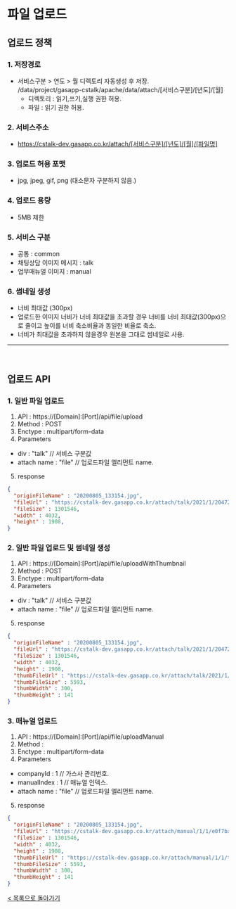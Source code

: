 # 파일 업로드

## 업로드 정책
### 1. 저장경로
- 서비스구분 > 연도 > 월 디렉토리 자동생성 후 저장.<br>
  /data/project/gasapp-cstalk/apache/data/attach/[서비스구분]/[년도]/[월]
  - 디렉토리 : 읽기,쓰기,실행 권한 허용.
  - 파일 : 읽기 권한 허용.

### 2. 서비스주소
- https://cstalk-dev.gasapp.co.kr/attach/[서비스구분]/[년도]/[월]/[파일명]

### 3. 업로드 허용 포맷
- jpg, jpeg, gif, png (대소문자 구분하지 않음.)

### 4. 업로드 용량
- 5MB 제한

### 5. 서비스 구분
- 공통 : common
- 채팅상담 이미지 메시지 : talk
- 업무매뉴얼 이미지 : manual

### 6. 썸네일 생성
- 너비 최대값 (300px)
- 업로드한 이미지 너비가 너비 최대값을 초과할 경우 너비를 너비 최대값(300px)으로 줄이고 높이를 너비 축소비율과 동일한 비율로 축소.
- 너비가 최대값을 초과하지 않을경우 원본을 그대로 썸네일로 사용.

<hr><Br>

## 업로드 API
### 1. 일반 파일 업로드
1. API : https://[Domain]:[Port]/api/file/upload
2. Method : POST
3. Enctype : multipart/form-data
4. Parameters 
  - div : "talk" // 서비스 구분값
  - attach name : "file" // 업로드파일 엘리먼트 name.
5. response
```json
{
  "originFileName" : "20200805_133154.jpg",
  "fileUrl" : "https://cstalk-dev.gasapp.co.kr/attach/talk/2021/1/204724e0-7d35-4637-946b-9fd19649f59f.jpg",
  "fileSize" : 1301546,
  "width" : 4032,
  "height" : 1908,
}
```

### 2. 일반 파일 업로드 및 썸네일 생성
1. API : https://[Domain]:[Port]/api/file/uploadWithThumbnail
2. Method : POST
3. Enctype : multipart/form-data
4. Parameters 
  - div : "talk" // 서비스 구분값
  - attach name : "file" // 업로드파일 엘리먼트 name.
5. response
```json
{
  "originFileName" : "20200805_133154.jpg",
  "fileUrl" : "https://cstalk-dev.gasapp.co.kr/attach/talk/2021/1/204724e0-7d35-4637-946b-9fd19649f59f.jpg",
  "fileSize" : 1301546,
  "width" : 4032,
  "height" : 1908,
  "thumbFileUrl" : "https://cstalk-dev.gasapp.co.kr/attach/talk/2021/1/thumb_204724e0-7d35-4637-946b-9fd19649f59f.jpg",
  "thumbFileSize" : 5593,
  "thumbWidth" : 300,
  "thumbHeight" : 141
}
```

### 3. 매뉴얼 업로드
1. API : https://[Domain]:[Port]/api/file/uploadManual
2. Method : 
3. Enctype : multipart/form-data
4. Parameters
  - companyId : 1 // 가스사 관리번호.
  - manualIndex : 1 // 매뉴얼 인덱스.
  - attach name : "file" // 업로드파일 엘리먼트 name.
5. response
```json
{
  "originFileName" : "20200805_133154.jpg",
  "fileUrl" : "https://cstalk-dev.gasapp.co.kr/attach/manual/1/1/e0f7ba75-ee4d-4c0c-8d97-1ec03f52d32f.jpg",
  "fileSize" : 1301546,
  "width" : 4032,
  "height" : 1908,
  "thumbFileUrl" : "https://cstalk-dev.gasapp.co.kr/attach/manual/1/1/thumb_e0f7ba75-ee4d-4c0c-8d97-1ec03f52d32f.jpg",
  "thumbFileSize" : 5593,
  "thumbWidth" : 300,
  "thumbHeight" : 141
}
```

[< 목록으로 돌아가기](manual.md)